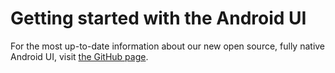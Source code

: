 # Getting started with the Android UI

For the most up-to-date information about our new open source, fully native Android UI,
visit [the GitHub page](https://github.com/THEOplayer/android-ui).
